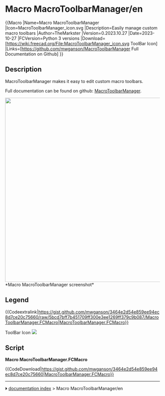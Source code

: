 # Macro MacroToolbarManager/en
{{Macro
|Name=Macro MacroToolbarManager
|Icon=MacroToolbarManager_icon.svg
|Description=Easily manage custom macro toolbars
|Author=TheMarkster
|Version=0.2023.10.27
|Date=2023-10-27
|FCVersion=Python 3 versions
|Download=[https://wiki.freecad.org/File:MacroToolbarManager_icon.svg ToolBar Icon]
|Links=[https://github.com/mwganson/MacroToolbarManager Full Documentation on Github]
}}

## Description

MacroToolbarManager makes it easy to edit custom macro toolbars.

Full documentation can be found on github: [MacroToolbarManager](https://github.com/mwganson/MacroToolbarManager).

<img alt="" src=images/MacroToolbarManager_scr01.png  style="width:600px;"> 
*Macro MacroToolbarManager screenshot‎*

## Legend


{{Codeextralink|https://gist.github.com/mwganson/3464e2d54e859ee94ec8d7ce20c75660/raw/5bcd7bff7b451709ff300e3ee1269ff379c9b087/MacroToolbarManager.FCMacro|MacroToolbarManager.FCMacro}}

ToolBar Icon ![](images/MacroToolbarManager_icon.svg )

## Script

**Macro MacroToolbarManager.FCMacro**


{{CodeDownload|https://gist.github.com/mwganson/3464e2d54e859ee94ec8d7ce20c75660|MacroToolbarManager.FCMacro}}



---
⏵ [documentation index](../README.md) > Macro MacroToolbarManager/en
